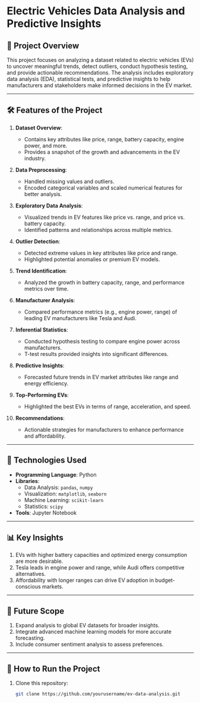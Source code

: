 # Electric Vehicles Data Analysis and Predictive Insights

## 📄 Project Overview
This project focuses on analyzing a dataset related to electric vehicles (EVs) to uncover meaningful trends, detect outliers, conduct hypothesis testing, and provide actionable recommendations. The analysis includes exploratory data analysis (EDA), statistical tests, and predictive insights to help manufacturers and stakeholders make informed decisions in the EV market.

---

## 🛠️ Features of the Project
1. **Dataset Overview**: 
   - Contains key attributes like price, range, battery capacity, engine power, and more.
   - Provides a snapshot of the growth and advancements in the EV industry.

2. **Data Preprocessing**:
   - Handled missing values and outliers.
   - Encoded categorical variables and scaled numerical features for better analysis.

3. **Exploratory Data Analysis**:
   - Visualized trends in EV features like price vs. range, and price vs. battery capacity.
   - Identified patterns and relationships across multiple metrics.

4. **Outlier Detection**:
   - Detected extreme values in key attributes like price and range.
   - Highlighted potential anomalies or premium EV models.

5. **Trend Identification**:
   - Analyzed the growth in battery capacity, range, and performance metrics over time.

6. **Manufacturer Analysis**:
   - Compared performance metrics (e.g., engine power, range) of leading EV manufacturers like Tesla and Audi.

7. **Inferential Statistics**:
   - Conducted hypothesis testing to compare engine power across manufacturers.
   - T-test results provided insights into significant differences.

8. **Predictive Insights**:
   - Forecasted future trends in EV market attributes like range and energy efficiency.

9. **Top-Performing EVs**:
   - Highlighted the best EVs in terms of range, acceleration, and speed.

10. **Recommendations**:
    - Actionable strategies for manufacturers to enhance performance and affordability.

---

## 🚀 Technologies Used
- **Programming Language**: Python
- **Libraries**: 
  - Data Analysis: `pandas`, `numpy`
  - Visualization: `matplotlib`, `seaborn`
  - Machine Learning: `scikit-learn`
  - Statistics: `scipy`
- **Tools**: Jupyter Notebook

---

## 📊 Key Insights
1. EVs with higher battery capacities and optimized energy consumption are more desirable.
2. Tesla leads in engine power and range, while Audi offers competitive alternatives.
3. Affordability with longer ranges can drive EV adoption in budget-conscious markets.

---

## 🔮 Future Scope
1. Expand analysis to global EV datasets for broader insights.
2. Integrate advanced machine learning models for more accurate forecasting.
3. Include consumer sentiment analysis to assess preferences.

---

## 📝 How to Run the Project
1. Clone this repository:
   ```bash
   git clone https://github.com/yourusername/ev-data-analysis.git
